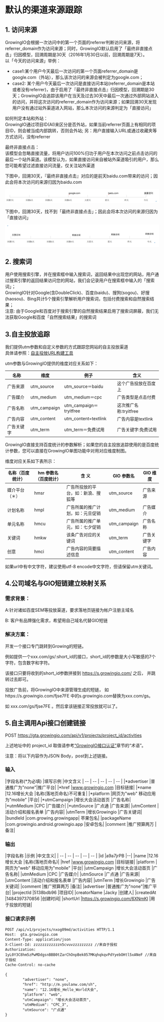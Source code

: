 # 默认的渠道来源跟踪

## 1.	访问来源  

GrowingIO会根据一次访问中的第一个页面的referrer判断访问来源，将referrer_domain作为访问来源；同时，GrowingIO默认启用了「最终非直接点击」归因模型，回溯周期是30天（2016年1月30日以前，回溯周期是7天）。  
以「今天的访问来源」举例：  
* case1:某个用户今天最后一次访问的第一个页面referrer_domain是google.com（外站），那么该次访问的来源会被判定为google.com；
* case2: 某个用户今天最后一次访问是直接访问本站(referrer_domain是本站或者没有referrer)，由于启用了『最终非直接点击』归因模型，回溯期是30天；GrowingIO会追踪该用户在当天及过去30天中最后一次通过外部网站进入的访问，并将这次访问的referrer_domain作为访问来源；如果回溯30天发现用户没有通过站外渠道进入网站，那么本次访问的来源判定为「直接访问」  

如何判定本站和外站：  
GrowingIO通过项目ID(AI)来区分是否外站，如果当前referrer页面上有相同的项目ID，则会被当成内部跳转，否则会外站; 另：用户直接输入URL或通过收藏夹等方式访问，没有referrer

最终非直接点击：  
该模型会忽略直接流量，将用户访问100%归功于用户在本次访问之前点击访问的最后一个站外渠道。该模型认为，如果直接访问来自被站外渠道吸引的用户，那么您可能希望过滤直接访问流量，仅关注站外渠道

下图中，回溯30天，『最终非直接点击』对应的是前天baidu.com带来的访问；因此会将本次访问的来源归因为baidu.com

![](GrowingIO渠道跟踪.jpg)

下图中，回溯30天，找不到「最终非直接点击」；因此会将本次访问的来源归因为「直接访问」

![](GrowingIO渠道跟踪1.jpg)

## 2.	搜索词

用户使用搜索引擎，并在搜索框中输入搜索词，返回结果中出现您的网站，用户通过搜索引擎的返回结果访问您的网站，我们会记录用户在搜索框中输入的「搜索词」；  
GrowingIO针对Google(含DoubleClick)、百度(baidu)、搜狗(sogou)、好搜(haosou)、Bing共计5个搜索引擎解析用户搜索词，包括付费搜索和自然搜索结果；  
注意: 由于Google和百度对于搜索引擎的自然搜索结果启用了搜索词屏蔽，我们无法获取Google和百度「自然搜索结果」的搜索词

<a name="customized" />

## 3.自主投放追踪
我们提供utm参数和自定义参数的方式跟踪您网站的自主投放渠道  
具体请参照：[自主投放URL构建工具](https://assets.growingio.com/help/doc/该文档用来生成投放URL_V2.0.xlsm)  

utm参数与GrowingIO提供的维度对应关系如下： 

| 名称 | 维度 |例子 | 含义 |
| -- | -- | -- | -- |
| 广告来源 |utm_source |utm_source＝baidu|这个广告投放在百度上|
| 广告媒介 |utm_medium |utm_medium＝cpc |广告类型是点击付费 |
| 广告名称 |utm_campaign|utm_campaign＝tryitfree | 这次推广名称:tryitfree|
| 广告内容 |utm_content |utm_content=textlink|广告内容是textlink |
| 广告关键字 |utm_term |utm_term＝免费试用|广告关键字:免费试用 |

GrowingIO直接支持百度统计的参数解析；如果您的自主投放追踪使用的是百度统计参数，您可以直接在GrowingIO单图功能中对用对应维度制图。

维度对应关系如下表所示：

| 名称（百度统计）|hm 参数名（百度统计） | 含 义 | GIO 参数名 | GIO 维度|
| -- | -- | -- | -- | -- |
| 媒介平台 （＊）| hmsr | 广告所投放的平台，如：新浪、搜狐等 | utm_source| 广告来源 |
| 计划名称 | hmpl | 广告所属的推广计划，如：元旦促销 | utm_medium | 广告媒介 |
| 单元名称 | hmcu | 广告所属的推广单元，如：七夕促销 | utm_campaign | 广告名称 |
| 关键词 | hmkw | 该条广告对应的关键词 | utm_term | 广告关键字 |
| 创意 | hmci | 广告内容的简要描述信息 | utm_content | 广告内容 |



如果url中有中文字符，建议使用utf-8 encode中文字符，但请保留utm关键词。

## 4.公司域名与GIO短链建立映射关系

### 需求背景：

A:针对诸如百度SEM等投放渠道，要求落地页链接为帐户注册主域名

B: 客户有品牌强化需求，希望用自己域名代替GIO短链

### 解决方案：

开发一个接口专门跳转到Growing的短链。

例如提供一个xxx.com/gs/:short_id的接口，short_id的参数是大小写敏感的7个字符，包含数字和字符。

该接口只要将收到的short_id参数拼接到 https://s.growingio.com/ 之后， 并跳转过去即可。

投放广告前，将GrowingIO中来源管理生成的短链， 如https://s.growingio.com/fjse7FE 中的s.growingio.com替换为xxx.com/gs。

如 xxx.com/gs/fjse7FE 。然后拿该链接正常投放就可以了。

## 5.自主调用Api接口创建链接

POST https://gta.growingio.com/api/v1/projects/project_id/activities

上述地址中的 project_id 取值请参考[“GrowingIO接口认证”](https://docs.growingio.com/growingio_api_auth.html)章节的“术语”。

注意：将以下内容作为JSON Body，post到上述链接。

### 输入

|字段名称(*为必填)	|填写示例	|中文含义
| -- | -- | -- | -- | -- |
|*advertiser	|普通推广为"none"|推广平台|
|*href	|www.growingio.com	|目标链接|
|*name	|12.16增长大会	|名称(落地页命名)不可重复|
|*platform	|网页为"web" 移动应用为"mobile"	|平台|
|*utmCampaign	|增长大会活动首页	|广告名称|
|*utmMedium	|CPC	|广告媒介|
|*utmSource	|广点通	|广告来源|
|utmContent	|活动介绍和报名表单	|广告内容|
|utmTerm	|增长Growingio	|广告关键词|
|bundleId	|com.growing.growingapp|	苹果包名|
|packageName	|com.growingio.android.growingio.app	|安卓包名|
|comment	|推广预算两万	|备注|

### 输出

|字段名称	|示例	|中文含义|
| -- | -- | -- | -- | -- |
|id	|a9a7jrPB	|--|
|name	|12.16增长大会	|名称(落地页命名)|
|href	|www.growingio.com	|目标链接|
|platform	|网页为"web" 移动应用为"mobile"	|平台|
|utmCampaign	|增长大会活动首页	|广告名称|
|utmMedium	|CPC	|广告媒介|
|utmSource	|广点通	|广告来源|
|utmContent	|活动介绍和报名表单	|广告内容|
|utmTerm	|增长Growingio	|广告关键词|
|comment	|推广预算两万	|备注|
|advertiser	|普通推广为"none"|推广平台|
|projectId	|5138bdb96	|项目ID|
|creatorName	|Jacky	|创建人|
|createdAt	|1484397370856	|创建时间|
|shortUrl	|https://s.growingio.com/6XNmKl	|用于投放的短链|

### 接口请求示例
```
POST /api/v1/projects/nxog09md/activities HTTP/1.1
Host:  gta.growingio.com
Content-Type: application/json
X-Client-Id: zzzzzzzzzzzzn5cvuvzzzzzzzzz //来自于授权
Authorization: 1yL0Y3C8hm5zPwMDdgsnBBB0tZarChOnpBek057MKqhqkqvPdYyebOHtl5xANeF //来自于授权
Cache-Control: no-cache

{
        "advertiser": "none",
        "href": "http://m.youlanw.com/sh",
        "name": "12.16增长_Hello_World大会",
        "platform": "web",
        "utmCampaign": "增长大会活动首页",
        "utmMedium": "CPC_3",
        "utmSource": "广点通"
}
```